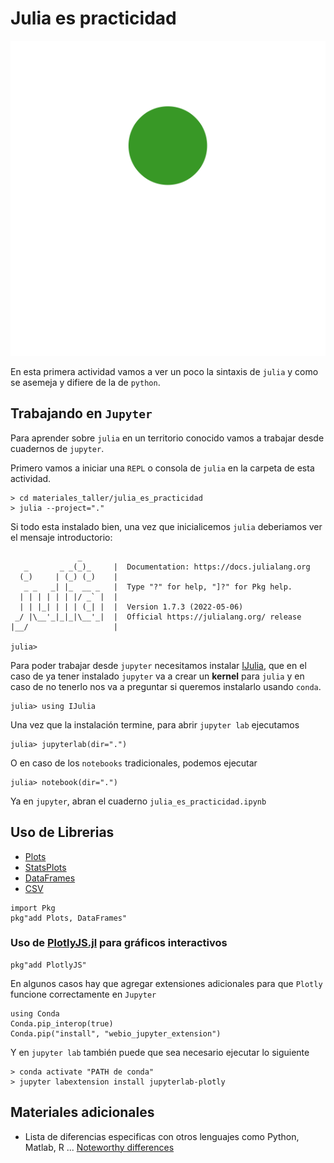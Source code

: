 # Julia es practicidad

![julia-dots-green-top](../../artefactos/imagenes/julia-dots_green_top.svg)

En esta primera actividad vamos a ver un poco la sintaxis de `julia`
y como se asemeja y difiere de la de `python`.

## Trabajando en `Jupyter`

Para aprender sobre `julia` en un territorio conocido vamos a trabajar desde cuadernos de
`jupyter`.

Primero vamos a iniciar una `REPL` o consola de `julia` en la carpeta de esta actividad.

```shell
> cd materiales_taller/julia_es_practicidad
> julia --project="."
```

Si todo esta instalado bien, una vez que inicialicemos `julia` deberiamos ver el mensaje introductorio:

```shell
               _
   _       _ _(_)_     |  Documentation: https://docs.julialang.org
  (_)     | (_) (_)    |
   _ _   _| |_  __ _   |  Type "?" for help, "]?" for Pkg help.
  | | | | | | |/ _` |  |
  | | |_| | | | (_| |  |  Version 1.7.3 (2022-05-06)
 _/ |\__'_|_|_|\__'_|  |  Official https://julialang.org/ release
|__/                   |

julia> 
```

Para poder trabajar desde `jupyter` necesitamos instalar [IJulia](https://github.com/JuliaLang/IJulia.jl), que en el caso de ya tener instalado `jupyter` va a crear un **kernel** para `julia` y en caso de no tenerlo nos va a preguntar si queremos instalarlo usando `conda`.

```julia-repl
julia> using IJulia
```

Una vez que la instalación termine, para abrir `jupyter lab` ejecutamos

```julia-repl
julia> jupyterlab(dir=".")
```

O en caso de los `notebooks` tradicionales, podemos ejecutar

```julia-repl
julia> notebook(dir=".")
```

Ya en `jupyter`, abran el cuaderno `julia_es_practicidad.ipynb`

## Uso de Librerias

- [Plots](https://docs.juliaplots.org/latest/)
- [StatsPlots](https://docs.juliaplots.org/latest/generated/statsplots/#StatsPlots)
- [DataFrames](https://dataframes.juliadata.org/stable/man/getting_started/)
- [CSV](https://csv.juliadata.org/stable/)

```julia-repl
import Pkg
pkg"add Plots, DataFrames"
```

### Uso de [PlotlyJS.jl](https://juliaplots.org/PlotlyJS.jl/stable/) para gráficos interactivos

```julia-repl
pkg"add PlotlyJS"
```

En algunos casos hay que agregar extensiones adicionales para que `Plotly`
funcione correctamente en `Jupyter`

```julia-repl
using Conda
Conda.pip_interop(true)
Conda.pip("install", "webio_jupyter_extension")
```

Y en `jupyter lab` también puede que sea necesario ejecutar lo siguiente

```shell
> conda activate "PATH de conda"
> jupyter labextension install jupyterlab-plotly
```

## Materiales adicionales

- Lista de diferencias especificas con otros lenguajes como Python, Matlab, R ... [Noteworthy differences](https://docs.julialang.org/en/v2/manual/noteworthy-differences/)
